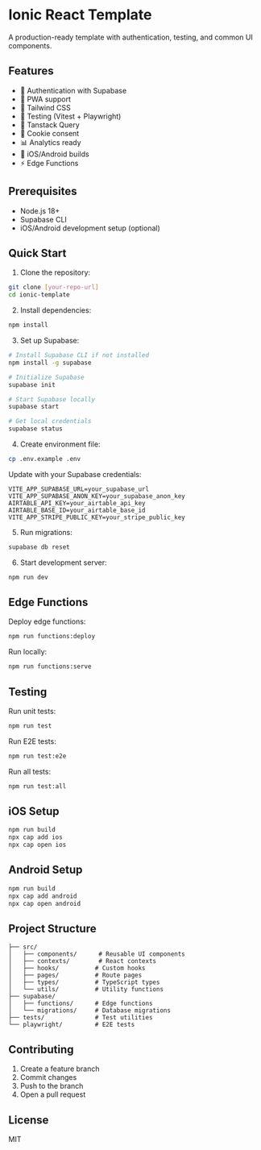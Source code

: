 # Ionic React Template

A production-ready template with authentication, testing, and common UI components.

## Features

- 🔐 Authentication with Supabase
- 📱 PWA support
- 🎨 Tailwind CSS
- 🧪 Testing (Vitest + Playwright)
- 🔄 Tanstack Query
- 🍪 Cookie consent
- 📊 Analytics ready
- 📱 iOS/Android builds
- ⚡ Edge Functions

## Prerequisites

- Node.js 18+
- Supabase CLI
- iOS/Android development setup (optional)

## Quick Start

1. Clone the repository:
```bash
git clone [your-repo-url]
cd ionic-template
```

2. Install dependencies:
```bash
npm install
```

3. Set up Supabase:
```bash
# Install Supabase CLI if not installed
npm install -g supabase

# Initialize Supabase
supabase init

# Start Supabase locally
supabase start

# Get local credentials
supabase status
```

4. Create environment file:
```bash
cp .env.example .env
```

Update with your Supabase credentials:
```
VITE_APP_SUPABASE_URL=your_supabase_url
VITE_APP_SUPABASE_ANON_KEY=your_supabase_anon_key
AIRTABLE_API_KEY=your_airtable_api_key
AIRTABLE_BASE_ID=your_airtable_base_id
VITE_APP_STRIPE_PUBLIC_KEY=your_stripe_public_key
```

5. Run migrations:
```bash
supabase db reset
```

6. Start development server:
```bash
npm run dev
```

## Edge Functions

Deploy edge functions:
```bash
npm run functions:deploy
```

Run locally:
```bash
npm run functions:serve
```

## Testing

Run unit tests:
```bash
npm run test
```

Run E2E tests:
```bash
npm run test:e2e
```

Run all tests:
```bash
npm run test:all
```

## iOS Setup

```bash
npm run build
npx cap add ios
npx cap open ios
```

## Android Setup

```bash
npm run build
npx cap add android
npx cap open android
```

## Project Structure

```
├── src/
│   ├── components/      # Reusable UI components
│   ├── contexts/        # React contexts
│   ├── hooks/          # Custom hooks
│   ├── pages/          # Route pages
│   ├── types/          # TypeScript types
│   └── utils/          # Utility functions
├── supabase/
│   ├── functions/      # Edge functions
│   └── migrations/     # Database migrations
├── tests/              # Test utilities
└── playwright/         # E2E tests
```

## Contributing

1. Create a feature branch
2. Commit changes
3. Push to the branch
4. Open a pull request

## License

MIT
